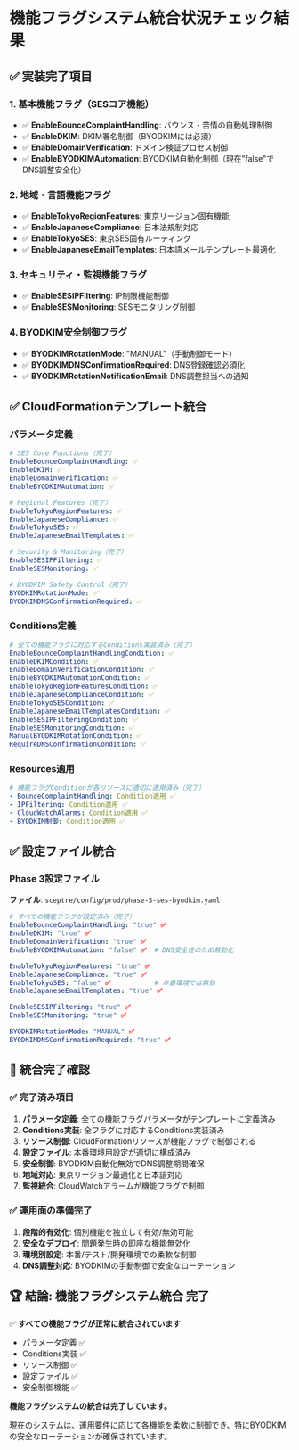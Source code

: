 # 機能フラグシステム統合状況チェック結果

## ✅ **実装完了項目**

### 1. 基本機能フラグ（SESコア機能）
- ✅ **EnableBounceComplaintHandling**: バウンス・苦情の自動処理制御
- ✅ **EnableDKIM**: DKIM署名制御（BYODKIMには必須）
- ✅ **EnableDomainVerification**: ドメイン検証プロセス制御
- ✅ **EnableBYODKIMAutomation**: BYODKIM自動化制御（現在"false"でDNS調整安全化）

### 2. 地域・言語機能フラグ
- ✅ **EnableTokyoRegionFeatures**: 東京リージョン固有機能
- ✅ **EnableJapaneseCompliance**: 日本法規制対応
- ✅ **EnableTokyoSES**: 東京SES固有ルーティング
- ✅ **EnableJapaneseEmailTemplates**: 日本語メールテンプレート最適化

### 3. セキュリティ・監視機能フラグ
- ✅ **EnableSESIPFiltering**: IP制限機能制御
- ✅ **EnableSESMonitoring**: SESモニタリング制御

### 4. BYODKIM安全制御フラグ
- ✅ **BYODKIMRotationMode**: "MANUAL"（手動制御モード）
- ✅ **BYODKIMDNSConfirmationRequired**: DNS登録確認必須化
- ✅ **BYODKIMRotationNotificationEmail**: DNS調整担当への通知

## ✅ **CloudFormationテンプレート統合**

### パラメータ定義
```yaml
# SES Core Functions（完了）
EnableBounceComplaintHandling: ✅
EnableDKIM: ✅  
EnableDomainVerification: ✅
EnableBYODKIMAutomation: ✅

# Regional Features（完了）
EnableTokyoRegionFeatures: ✅
EnableJapaneseCompliance: ✅
EnableTokyoSES: ✅
EnableJapaneseEmailTemplates: ✅

# Security & Monitoring（完了）
EnableSESIPFiltering: ✅
EnableSESMonitoring: ✅

# BYODKIM Safety Control（完了）
BYODKIMRotationMode: ✅
BYODKIMDNSConfirmationRequired: ✅
```

### Conditions定義
```yaml
# 全ての機能フラグに対応するConditions実装済み（完了）
EnableBounceComplaintHandlingCondition: ✅
EnableDKIMCondition: ✅
EnableDomainVerificationCondition: ✅  
EnableBYODKIMAutomationCondition: ✅
EnableTokyoRegionFeaturesCondition: ✅
EnableJapaneseComplianceCondition: ✅
EnableTokyoSESCondition: ✅
EnableJapaneseEmailTemplatesCondition: ✅
EnableSESIPFilteringCondition: ✅
EnableSESMonitoringCondition: ✅
ManualBYODKIMRotationCondition: ✅
RequireDNSConfirmationCondition: ✅
```

### Resources適用
```yaml
# 機能フラグConditionが各リソースに適切に適用済み（完了）
- BounceComplaintHandling: Condition適用 ✅
- IPFiltering: Condition適用 ✅  
- CloudWatchAlarms: Condition適用 ✅
- BYODKIM制御: Condition適用 ✅
```

## ✅ **設定ファイル統合**

### Phase 3設定ファイル
**ファイル**: `sceptre/config/prod/phase-3-ses-byodkim.yaml`

```yaml
# すべての機能フラグが設定済み（完了）
EnableBounceComplaintHandling: "true" ✅
EnableDKIM: "true" ✅
EnableDomainVerification: "true" ✅
EnableBYODKIMAutomation: "false" ✅  # DNS安全性のため無効化

EnableTokyoRegionFeatures: "true" ✅
EnableJapaneseCompliance: "true" ✅
EnableTokyoSES: "false" ✅           # 本番環境では無効
EnableJapaneseEmailTemplates: "true" ✅

EnableSESIPFiltering: "true" ✅
EnableSESMonitoring: "true" ✅

BYODKIMRotationMode: "MANUAL" ✅
BYODKIMDNSConfirmationRequired: "true" ✅
```

## 🎯 **統合完了確認**

### ✅ **完了済み項目**
1. **パラメータ定義**: 全ての機能フラグパラメータがテンプレートに定義済み
2. **Conditions実装**: 全フラグに対応するConditions実装済み
3. **リソース制御**: CloudFormationリソースが機能フラグで制御される
4. **設定ファイル**: 本番環境用設定が適切に構成済み
5. **安全制御**: BYODKIM自動化無効でDNS調整期間確保
6. **地域対応**: 東京リージョン最適化と日本語対応
7. **監視統合**: CloudWatchアラームが機能フラグで制御

### ✅ **運用面の準備完了**
1. **段階的有効化**: 個別機能を独立して有効/無効可能
2. **安全なデプロイ**: 問題発生時の即座な機能無効化
3. **環境別設定**: 本番/テスト/開発環境での柔軟な制御
4. **DNS調整対応**: BYODKIMの手動制御で安全なローテーション

## 🏆 **結論: 機能フラグシステム統合 完了**

✅ **すべての機能フラグが正常に統合されています**
- パラメータ定義 ✅
- Conditions実装 ✅  
- リソース制御 ✅
- 設定ファイル ✅
- 安全制御機能 ✅

**機能フラグシステムの統合は完了しています。**

現在のシステムは、運用要件に応じて各機能を柔軟に制御でき、特にBYODKIMの安全なローテーションが確保されています。

